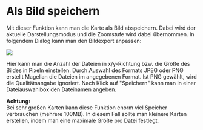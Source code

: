 <span id="top"></span>

# Als Bild speichern

Mit dieser Funktion kann man die Karte als Bild abspeichern. Dabei wird
der aktuelle Darstellungsmodus und die Zoomstufe wird dabei übernommen.
In folgendem Dialog kann man den Bildexport anpassen:

<img src="../../images/menu_map_image.gif" data-border="0" />

Hier kann man die Anzahl der Dateien in x/y-Richtung bzw. die Größe des
Bildes in Pixeln einstellen. Durch Auswahl des Formats JPEG oder PNG
erstellt Magellan die Dateien im angegebenen Format. Ist PNG gewählt,
wird die Qualitätsangabe ignoriert. Nach Klick auf "Speichern" kann man
in einer Dateiauswahlbox den Dateinamen angeben.

**Achtung:**  
Bei sehr großen Karten kann diese Funktion enorm viel Speicher
verbrauchen (mehrere 100MB). In diesem Fall sollte man kleinere Karten
erstellen, indem man eine maximale Größe pro Datei festlegt.
